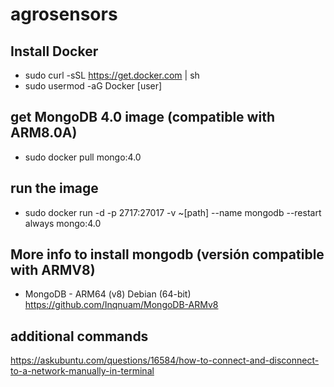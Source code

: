 # agrosensors

## Install Docker
- sudo curl -sSL https://get.docker.com | sh
- sudo usermod -aG Docker [user]

## get MongoDB 4.0 image (compatible with ARM8.0A)
- sudo docker pull mongo:4.0

## run the image
- sudo docker run -d -p 2717:27017 -v ~[path] --name mongodb --restart always mongo:4.0

## More info to install mongodb (versión compatible with ARMV8)
- MongoDB - ARM64 (v8) Debian (64-bit)
https://github.com/Inqnuam/MongoDB-ARMv8


## additional commands
https://askubuntu.com/questions/16584/how-to-connect-and-disconnect-to-a-network-manually-in-terminal